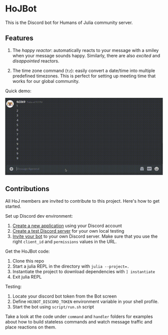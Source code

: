 # HoJBot

This is the Discord bot for Humans of Julia community server.

## Features

1. The _happy reactor_: automatically reacts to your message with a smiley when your message sounds happy. Similarly, there are also _excited_ and _disappointed_ reactors.

2. The time zone command (`tz`): easily convert a date/time into multiple predefined timezones. This is perfect for setting up meeting time that works for our global community.

Quick demo:

![demo](images/demo.gif)

## Contributions

All HoJ members are invited to contribute to this project.
Here's how to get started.

Set up Discord dev environment:
1. [Create a new application](https://discord.com/developers/applications) using your Discord account
2. [Create a test Discord server](https://support.discord.com/hc/en-us/articles/204849977-How-do-I-create-a-server-) for your own local testing
3. [Invite your bot](https://discord.com/developers/docs/topics/oauth2#bot-authorization-flow) to your own Discord server. Make sure that you use the right `client_id` and `permissions` values in the URL.

Get the HoJBot code:

1. Clone this repo
2. Start a julia REPL in the directory with `julia --project=.`
3. Instantiate the project to download dependencies with `] instantiate`
4. Exit julia REPL

Testing:

1. Locate your discord bot token from the Bot screen
2. Define `HOJBOT_DISCORD_TOKEN` environment variable in your shell profile.
3. Start the bot using `script/run.sh` script

Take a look at the code under `command` and `handler` folders for examples
about how to build stateless commands and watch message traffic and place
reactions on them.
